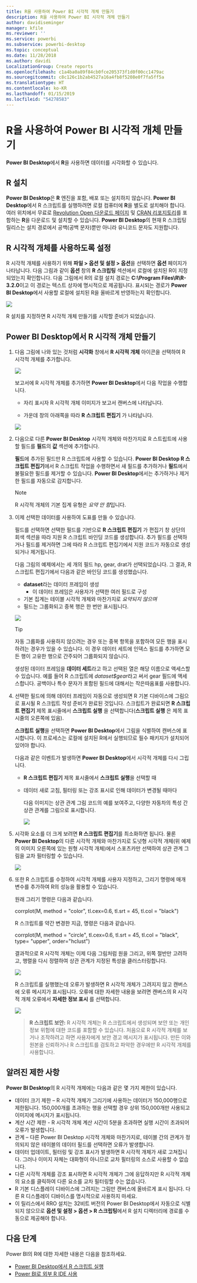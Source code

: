 ```yaml
---
title: R을 사용하여 Power BI 시각적 개체 만들기
description: R을 사용하여 Power BI 시각적 개체 만들기
author: davidiseminger
manager: kfile
ms.reviewer: ''
ms.service: powerbi
ms.subservice: powerbi-desktop
ms.topic: conceptual
ms.date: 11/28/2018
ms.author: davidi
LocalizationGroup: Create reports
ms.openlocfilehash: c1a4ba0a89f84cb0fce205373f1d0f00cc1479ac
ms.sourcegitcommit: c8c126c1b2ab4527a16a4fb8f5208e0f7fa5ff5a
ms.translationtype: HT
ms.contentlocale: ko-KR
ms.lasthandoff: 01/15/2019
ms.locfileid: "54278583"
---
```

# <a name="create-power-bi-visuals-using-r"></a>R을 사용하여 Power BI 시각적 개체 만들기
**Power BI Desktop**에서 **R**을 사용하면 데이터를 시각화할 수 있습니다.

## <a name="install-r"></a>R 설치
**Power BI Desktop**은 **R** 엔진을 포함, 배포 또는 설치하지 않습니다. **Power BI Desktop**에서 R 스크립트를 실행하려면 로컬 컴퓨터에 **R**을 별도로 설치해야 합니다. 여러 위치에서 무료로 [Revolution Open 다운로드 페이지](https://mran.revolutionanalytics.com/download/) 및 [CRAN 리포지토리](https://cran.r-project.org/bin/windows/base/)를 포함하는 **R**을 다운로드 및 설치할 수 있습니다. **Power BI Desktop**의 현재 R 스크립팅 릴리스는 설치 경로에서 공백(공백 문자)뿐만 아니라 유니코드 문자도 지원합니다.

## <a name="enable-r-visuals"></a>R 시각적 개체를 사용하도록 설정
R 시각적 개체를 사용하기 위해 **파일 > 옵션 및 설정 > 옵션**을 선택하면 **옵션** 페이지가 나타납니다. 다음 그림과 같이 **옵션** 창의 **R 스크립팅** 섹션에서 로컬에 설치된 R이 지정되었는지 확인합니다. 다음 그림에서 R의 로컬 설치 경로는 **C:\Program Files\R\R-3.2.0**이고 이 경로는 텍스트 상자에 명시적으로 제공됩니다. 표시되는 경로가 **Power BI Desktop**에서 사용할 로컬에 설치된 R을 올바르게 반영하는지 확인합니다.
   
   ![](media/desktop-r-visuals/r-visuals-2.png)

R 설치를 지정하면 R 시각적 개체 만들기를 시작할 준비가 되었습니다.

## <a name="create-r-visuals-in-power-bi-desktop"></a>Power BI Desktop에서 R 시각적 개체 만들기
1. 다음 그림에 나와 있는 것처럼 **시각화** 창에서 **R 시각적 개체** 아이콘을 선택하여 R 시각적 개체를 추가합니다.
   
   ![](media/desktop-r-visuals/r-visuals-3.png)

   보고서에 R 시각적 개체를 추가하면 **Power BI Desktop**에서 다음 작업을 수행합니다.
   
   - 자리 표시자 R 시각적 개체 이미지가 보고서 캔버스에 나타납니다.
   
   - 가운데 창의 아래쪽을 따라 **R 스크립트 편집기** 가 나타납니다.
   
   ![](media/desktop-r-visuals/r-visuals-4.png)

2. 다음으로 다른 **Power BI Desktop** 시각적 개체와 마찬가지로 R 스트립트에 사용할 필드를 **필드**의 **값** 섹션에 추가합니다. 
    
    **필드**에 추가된 필드만 R 스크립트에 사용할 수 있습니다. **Power BI Desktop R 스크립트 편집기**에서 R 스크립트 작업을 수행하면서 새 필드를 추가하거나 **필드**에서 불필요한 필드를 제거할 수 있습니다. **Power BI Desktop**에서는 추가하거나 제거한 필드를 자동으로 감지합니다.
   
   > [!NOTE]
   > R 시각적 개체의 기본 집계 유형은 *요약 안 함*입니다.
   > 
   > 
   
3. 이제 선택한 데이터를 사용하여 도표를 만들 수 있습니다. 

    필드를 선택하면 선택한 필드를 기반으로 **R 스크립트 편집기** 가 편집기 창 상단의 회색 섹션을 따라 지원 R 스크립트 바인딩 코드를 생성합니다. 추가 필드를 선택하거나 필드를 제거하면 그에 따라 R 스크립트 편집기에서 지원 코드가 자동으로 생성되거나 제거됩니다.
   
   다음 그림의 예제에서는 세 개의 필드 hp, gear, drat가 선택되었습니다. 그 결과, R 스크립트 편집기에서 다음과 같은 바인딩 코드를 생성했습니다.
   
   * **dataset**라는 데이터 프레임이 생성
     * 이 데이터 프레임은 사용자가 선택한 여러 필드로 구성
   * 기본 집계는 테이블 시각적 개체와 마찬가지로 *요약되지 않으며*
   * 필드는 그룹화되고 중복 행은 한 번만 표시됩니다.
   
   ![](media/desktop-r-visuals/r-visuals-5.png)
   
   > [!TIP]
   > 자동 그룹화를 사용하지 않으려는 경우 또는 중복 항목을 포함하여 모든 행을 표시하려는 경우가 있을 수 있습니다. 이 경우 데이터 세트에 인덱스 필드를 추가하면 모든 행이 고유한 행으로 간주되어 그룹화되지 않습니다.
   > 
   > 
   
   생성된 데이터 프레임을 **데이터 세트**라고 하고 선택된 열은 해당 이름으로 액세스할 수 있습니다. 예를 들어 R 스크립트에 *dataset$gear*라고 써서 gear 필드에 액세스합니다. 공백이나 특수 문자가 포함된 필드에 대해서는 작은따옴표를 사용합니다.

4. 선택한 필드에 의해 데이터 프레임이 자동으로 생성되면 R 기본 디바이스에 그림으로 표시될 R 스크립트 작성 준비가 완료된 것입니다. 스크립트가 완료되면 **R 스크립트 편집기** 제목 표시줄에서 **스크립트 실행** 을 선택합니다(**스크립트 실행** 은 제목 표시줄의 오른쪽에 있음).
   
    **스크립트 실행**을 선택하면 **Power BI Desktop**에서 그림을 식별하여 캔버스에 표시합니다. 이 프로세스는 로컬에 설치된 R에서 실행되므로 필수 패키지가 설치되어 있어야 합니다.
   
   다음과 같은 이벤트가 발생하면 **Power BI Desktop**에서 시각적 개체를 다시 그립니다.
   
   * **R 스크립트 편집기** 제목 표시줄에서 **스크립트 실행**을 선택할 때
   * 데이터 새로 고침, 필터링 또는 강조 표시로 인해 데이터가 변경될 때마다

     다음 이미지는 상관 관계 그림 코드의 예를 보여주고, 다양한 자동차의 특성 간 상관 관계를 그림으로 표시합니다.

     ![](media/desktop-r-visuals/r-visuals-6.png)

5. 시각화 요소를 더 크게 보려면 **R 스크립트 편집기**를 최소화하면 됩니다. 물론 **Power BI Desktop**의 다른 시각적 개체와 마찬가지로 도넛형 시각적 개체(위 예제의 이미지 오른쪽에 있는 원형 시각적 개체)에서 스포츠카만 선택하여 상관 관계 그림을 교차 필터링할 수 있습니다.

    ![](media/desktop-r-visuals/r-visuals-7.png)

6. 또한 R 스크립트를 수정하여 시각적 개체를 사용자 지정하고, 그리기 명령에 매개 변수를 추가하여 R의 성능을 활용할 수 있습니다.

    원래 그리기 명령은 다음과 같습니다.

    corrplot(M, method = "color",  tl.cex=0.6, tl.srt = 45, tl.col = "black")

    R 스크립트를 약간 변경한 지금, 명령은 다음과 같습니다.

    corrplot(M, method = "circle", tl.cex=0.6, tl.srt = 45, tl.col = "black", type= "upper", order="hclust")

    결과적으로 R 시각적 개체는 이제 다음 그림처럼 원을 그리고, 위쪽 절반만 고려하고, 행렬을 다시 정렬하여 상관 관계가 지정된 특성을 클러스터링합니다.

    ![](media/desktop-r-visuals/r-visuals-8.png)

    R 스크립트를 실행했는데 오류가 발생하면 R 시각적 개체가 그려지지 않고 캔버스에 오류 메시지가 표시됩니다. 오류에 대한 자세한 내용을 보려면 캔버스의 R 시각적 개체 오류에서 **자세한 정보 표시** 를 선택합니다.

    ![](media/desktop-r-visuals/r-visuals-9.png)

    > **R 스크립트 보안:** R 시각적 개체는 R 스크립트에서 생성되며 보안 또는 개인 정보 위험에 대한 코드를 포함할 수 있습니다. 처음으로 R 시각적 개체를 보거나 조작하려고 하면 사용자에게 보안 경고 메시지가 표시됩니다. 만든 이와 원본을 신뢰하거나 R 스크립트를 검토하고 파악한 경우에만 R 시각적 개체를 사용합니다.
    > 
    > 

## <a name="known-limitations"></a>알려진 제한 사항
**Power BI Desktop**의 R 시각적 개체에는 다음과 같은 몇 가지 제한이 있습니다.

* 데이터 크기 제한 – R 시각적 개체가 그리기에 사용하는 데이터가 150,000행으로 제한됩니다. 150,000개를 초과하는 행을 선택할 경우 상위 150,000개만 사용되고 이미지에 메시지가 표시됩니다.
* 계산 시간 제한 - R 시각적 개체 계산 시간이 5분을 초과하면 실행 시간이 초과되어 오류가 발생합니다.
* 관계 – 다른 Power BI Desktop 시각적 개체와 마찬가지로, 테이블 간의 관계가 정의되지 않은 테이블의 데이터 필드를 선택하면 오류가 발생합니다.
* 데이터 업데이트, 필터링 및 강조 표시가 발생하면 R 시각적 개체가 새로 고쳐집니다. 그러나 이미지 자체는 대화형이 아니므로 교차 필터링의 소스로 사용할 수 없습니다.
* 다른 시각적 개체를 강조 표시하면 R 시각적 개체가 그에 응답하지만 R 시각적 개체의 요소를 클릭하여 다른 요소를 교차 필터링할 수는 없습니다.
* R 기본 디스플레이 디바이스에 그려지는 그림만 캔버스에 올바르게 표시 됩니다. 다른 R 디스플레이 디바이스를 명시적으로 사용하지 마세요.
* 이 릴리스에서 RRO 설치는 32비트 버전의 Power BI Desktop에서 자동으로 식별되지 않으므로 **옵션 및 설정 > 옵션 > R 스크립팅**에서 R 설치 디렉터리에 경로를 수동으로 제공해야 합니다.

## <a name="next-steps"></a>다음 단계
Power BI의 R에 대한 자세한 내용은 다음을 참조하세요.

* [Power BI Desktop에서 R 스크립트 실행](desktop-r-scripts.md)
* [Power BI로 외부 R IDE 사용](desktop-r-ide.md)

